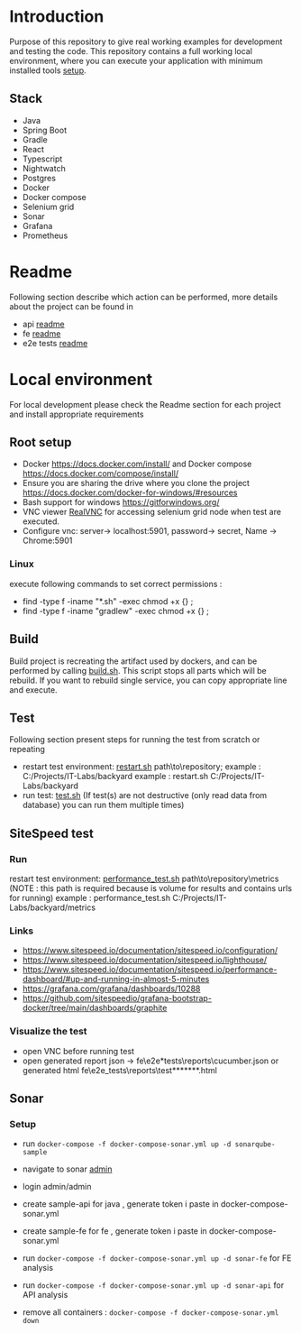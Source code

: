 # Introduction

Purpose of this repository to give real working examples for development and testing the code.
This repository contains a full working local environment, where you can execute your application with minimum installed tools [setup](#root-setup).

## Stack

- Java
- Spring Boot
- Gradle
- React
- Typescript
- Nightwatch
- Postgres
- Docker
- Docker compose
- Selenium grid
- Sonar
- Grafana
- Prometheus

# Readme

Following section describe which action can be performed, more details about the project can be found in

- api [readme](api/README.md)
- fe [readme](fe/app/README.md)
- e2e tests [readme](fe/e2e_tests/Readme.md)

# Local environment

For local development please check the Readme section for each project and install appropriate requirements

## Root setup

- Docker https://docs.docker.com/install/ and Docker compose https://docs.docker.com/compose/install/
- Ensure you are sharing the drive where you clone the project https://docs.docker.com/docker-for-windows/#resources
- Bash support for windows https://gitforwindows.org/
- VNC viewer [RealVNC](https://www.realvnc.com/en/connect/download/viewer/) for accessing selenium grid node when test are executed.
- Configure vnc: server-> localhost:5901, password-> secret, Name -> Chrome:5901

### Linux

execute following commands to set correct permissions :

- find -type f -iname "\*.sh" -exec chmod +x {} \;
- find -type f -iname "gradlew" -exec chmod +x {} \;

## Build

Build project is recreating the artifact used by dockers,
and can be performed by calling [build.sh](build.sh). This script stops all parts which will be rebuild. If you want to rebuild single service, you can copy appropriate line and execute.

## Test

Following section present steps for running the test from scratch or repeating

- restart test environment: [restart.sh](restart.sh) path\to\repository; example : C:/Projects/IT-Labs/backyard
  example : restart.sh C:/Projects/IT-Labs/backyard
- run test: [test.sh](test.sh) (If test(s) are not destructive (only read data from database) you can run them multiple times)

## SiteSpeed test
### Run
 restart test environment: [performance_test.sh](performance_test.sh) path\to\repository\metrics (NOTE : this path is required because is volume for results and contains urls for running) 
  example : performance_test.sh C:/Projects/IT-Labs/backyard/metrics
### Links
- https://www.sitespeed.io/documentation/sitespeed.io/configuration/
- https://www.sitespeed.io/documentation/sitespeed.io/lighthouse/ 
- https://www.sitespeed.io/documentation/sitespeed.io/performance-dashboard/#up-and-running-in-almost-5-minutes 
- https://grafana.com/grafana/dashboards/10288
- https://github.com/sitespeedio/grafana-bootstrap-docker/tree/main/dashboards/graphite


### Visualize the test

- open VNC before running test
- open generated report json -> fe\e2e\*tests\reports\cucumber.json or generated html fe\e2e_tests\reports\test**\*\*\***.html

## Sonar

### Setup

- run `docker-compose -f docker-compose-sonar.yml up -d sonarqube-sample`
- navigate to sonar [admin](http://localhost:9001)
- login admin/admin
- create sample-api for java , generate token i paste in docker-compose-sonar.yml
- create sample-fe for fe , generate token i paste in docker-compose-sonar.yml

- run `docker-compose -f docker-compose-sonar.yml up -d sonar-fe` for FE analysis
- run `docker-compose -f docker-compose-sonar.yml up -d sonar-api` for API analysis
- remove all containers : `docker-compose -f docker-compose-sonar.yml down`
